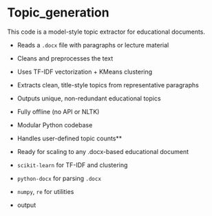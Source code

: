 # Topic_generation
This code is a model-style topic extractor for educational documents.

- Reads a `.docx` file with paragraphs or lecture material
- Cleans and preprocesses the text
- Uses TF-IDF vectorization + KMeans clustering
- Extracts clean, title-style topics from representative paragraphs
- Outputs unique, non-redundant educational topics

- Fully offline (no API or NLTK)
- Modular Python codebase
- Handles user-defined topic counts**
- Ready for scaling to any .docx-based educational document

- `scikit-learn` for TF-IDF and clustering
- `python-docx` for parsing `.docx`
- `numpy`, `re` for utilities
- output

